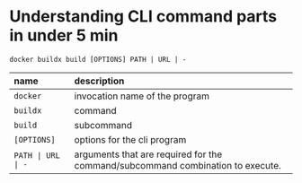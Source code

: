 # Understanding CLI command parts in under 5 min

```
docker buildx build [OPTIONS] PATH | URL | -
```

| name | description |
| :--- | :--- |
| `docker` | invocation name of the program |
| `buildx`| command |
| `build` | subcommand |
| `[OPTIONS]` | options for the cli program |
| `PATH \| URL \| -` | arguments that are required for the command/subcommand combination to execute. |